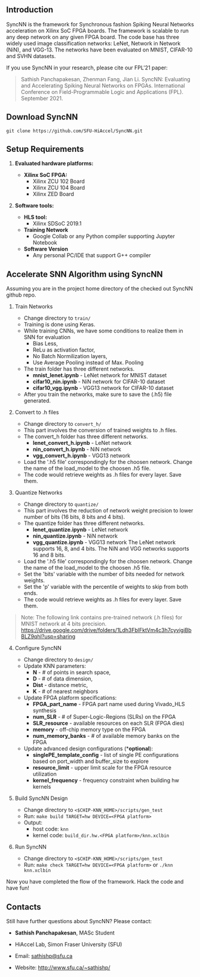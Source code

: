 ## Introduction

SyncNN is the framework for Synchronous fashion Spiking Neural Networks acceleration on Xilinx SoC FPGA boards. The framework is scalable to run any deep network on any given FPGA board. The code base has three widely used image classification networks: LeNet, Network in Network (NiN), and VGG-13. The networks have been evaluated on MNIST, CIFAR-10 and SVHN datasets.

If you use SyncNN in your research, please cite our FPL'21 paper: 
> Sathish Panchapakesan, Zhenman Fang, Jian Li. SyncNN: Evaluating and Accelerating Spiking Neural Networks on FPGAs.  International Conference on Field-Programmable Logic and Applications (FPL). September 2021.

## Download SyncNN

	git clone https://github.com/SFU-HiAccel/SyncNN.git

## Setup Requirements

1. **Evaluated hardware platforms:**
    * **Xilinx SoC FPGA:**
      * Xilinx ZCU 102 Board
      * Xilinx ZCU 104 Board
      * Xilinx ZED Board

2. **Software tools:**
    * **HLS tool:**
      * Xilinx SDSoC 2019.1
    * **Training Network**
      * Google Collab or any Python compiler supporting Jupyter Notebook
    * **Software Version**
      * Any personal PC/IDE that support G++ compiler  

## Accelerate SNN Algorithm using SyncNN

Assuming you are in the project home directory of the checked out SyncNN github repo.

1. Train Networks
    * Change directory to `train/`
    * Training is done using Keras.
    * While training CNNs, we have some conditions to realize them in SNN for evaluation
      * Bias Less,
      * ReLu as activation factor,
      * No Batch Normilization layers,
      * Use Average Pooling instead of Max. Pooling
    * The train folder has three different networks.
      * **mnist_lenet.ipynb** - LeNet network for MNIST dataset
      * **cifar10_nin.ipynb** - NiN network for CIFAR-10 dataset
      * **cifar10_vgg.ipynb** - VGG13 network for CIFAR-10 dataset
    * After you train the networks, make sure to save the (.h5) file generated.    	
    
2. Convert to .h files
    * Change directory to `convert_h/`
    * This part involves the conversion of trained weights to .h files.
    * The convert_h folder has three different networks.
      * **lenet_convert_h.ipynb** - LeNet network 
      * **nin_convert_h.ipynb** - NiN network 
      * **vgg_convert_h.ipynb** - VGG13 network 
    * Load the '.h5 file' correspondingly for the choosen network. Change the name of the load_model to the choosen .h5 file.
    * The code would retrieve weights as .h files for every layer. Save them.


3. Quantize Networks
    * Change directory to `quantize/`
    * This part involves the reduction of network weight precision to lower number of  bits (16 bits, 8 bits and 4 bits).
    * The quantize folder has three different networks.
      * **lenet_quantize.ipynb** - LeNet network 
      * **nin_quantize.ipynb** - NiN network 
      * **vgg_quantize.ipynb** - VGG13 network
      The LeNet network supports 16, 8, and 4 bits. The NiN and VGG networks supports 16 and 8 bits. 
    * Load the '.h5 file' correspondingly for the choosen network. Change the name of the load_model to the choosen .h5 file.
    * Set the 'bits' variable with the number of bits needed for network weights. 
    * Set the 'p' variable with the percentile of weights to skip from both ends.
    *  The code would retrieve weights as .h files for every layer. Save them.


> Note: The following link contains pre-trained network (.h files) for MNIST network at 4 bits precision. 
  https://drive.google.com/drive/folders/1Ldh3FblFktVm4c3h7cyvigiBbBLZ9qhI?usp=sharing

4. Configure SyncNN
    * Change directory to `design/`
    * Update KNN parameters:
      * **N** - # of points in search space,
      * **D** - # of data dimension,
      * **Dist** - distance metric,
      * **K** - # of nearest neighbors
    * Update FPGA platform specifications:
      * **FPGA_part_name** - FPGA part name used during Vivado_HLS synthesis
      * **num_SLR** - # of Super-Logic-Regions (SLRs) on the FPGA
      * **SLR_resource** - available resources on each SLR (FPGA dies)
      * **memory** - off-chip memory type on the FPGA
      * **num_memory_banks** - # of available memory banks on the FPGA
    * Update advanced design configurations (***optional**):
      * **singlePE_template_config** - list of single PE configurations based on port_width and buffer_size to explore 
      * **resource_limit** - upper limit scale for the FPGA resource utilization
      * **kernel_frequency** - frequency constraint when building hw kernels
    

5. Build SyncNN Design
    * Change directory to `<$CHIP-KNN_HOME>/scripts/gen_test`
    * Run: `make build TARGET=hw DEVICE=<FPGA platform>`
    * Output: 
      * host code: `knn`
      * kernel code: `build_dir.hw.<FPGA platform>/knn.xclbin`

6. Run SyncNN
    * Change directory to `<$CHIP-KNN_HOME>/scripts/gen_test`
    * Run: `make check TARGET=hw DEVICE=<FPGA platform>` or `./knn knn.xclbin`

Now you have completed the flow of the framework. Hack the code and have fun!

## Contacts

Still have further questions about SyncNN? Please contact:

* **Sathish Panchapakesan**, MASc Student

* HiAccel Lab, Simon Fraser University (SFU)

* Email: sathishp@sfu.ca 

* Website: http://www.sfu.ca/~sathishp/


